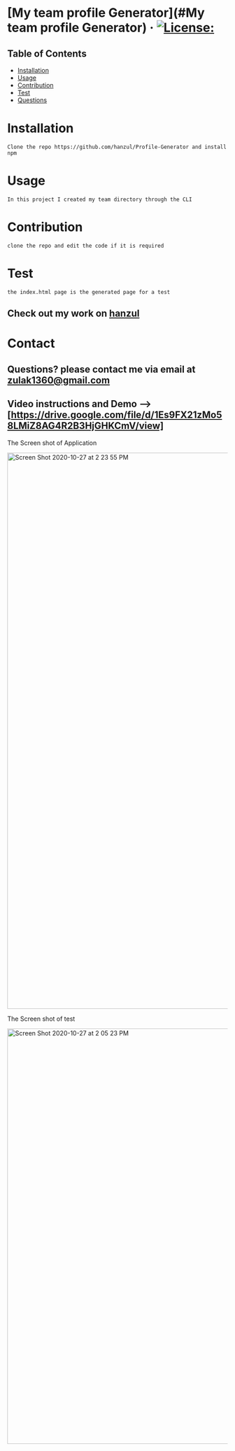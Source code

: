 # [My team profile Generator](#My team profile Generator) &middot; [![License:](https://img.shields.io/badge/License-MIT-yellow.svg)](https://opensource.org/licenses/MIT)
## Table of Contents
* [Installation](#Installation)
* [Usage](#usage)
* [Contribution](#Contribution)
* [Test](#Test)
* [Questions](#Contact)
# Installation
`Clone the repo https://github.com/hanzul/Profile-Generator and install npm `

# Usage
`In this project I created my team directory through the CLI`

# Contribution
`clone the repo and edit the code if it is required`

# Test
`the index.html page is the generated page for a test`

## Check out my work on [hanzul](https://github.com/hanzul)

# Contact 

## Questions? please contact me via email at <zulak1360@gmail.com> 

## Video instructions and Demo --> [https://drive.google.com/file/d/1Es9FX21zMo58LMiZ8AG4R2B3HjGHKCmV/view]

The Screen shot of Application

<img width="1272" alt="Screen Shot 2020-10-27 at 2 23 55 PM" src="https://user-images.githubusercontent.com/3277722/97364372-34b36b00-1861-11eb-9c18-0baeb06bc27f.png">

The Screen shot of test

<img width="950" alt="Screen Shot 2020-10-27 at 2 05 23 PM" src="https://user-images.githubusercontent.com/3277722/97364387-3c730f80-1861-11eb-9d0c-dff2ccf1954e.png">

